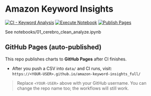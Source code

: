 # Amazon Keyword Insights

[![CI - Keyword Analysis](https://github.com/bigonil/amazon-keyword-insights_full/actions/workflows/ci-analysis.yml/badge.svg)](https://github.com/bigonil/amazon-keyword-insights_full/actions/workflows/ci-analysis.yml)
[![Execute Notebook](https://github.com/bigonil/amazon-keyword-insights_full/actions/workflows/execute-notebook.yml/badge.svg)](https://github.com/bigonil/amazon-keyword-insights_full/actions/workflows/execute-notebook.yml)
[![Publish Pages](https://github.com/bigonil/amazon-keyword-insights_full/actions/workflows/publish-pages.yml/badge.svg)](https://github.com/bigonil/amazon-keyword-insights_full/actions/workflows/publish-pages.yml)

See notebooks/01_cerebro_clean_analyze.ipynb


## GitHub Pages (auto-published)
This repo publishes charts to **GitHub Pages** after CI finishes.

- After you push a CSV into `data/` and CI runs, visit:  
  `https://<YOUR-USER>.github.io/amazon-keyword-insights_full/`

> Replace `<YOUR-USER>` above with your GitHub username. You can change the repo name too; the workflows will still work.
